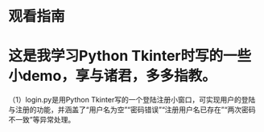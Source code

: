 # 观看指南
# 这是我学习Python Tkinter时写的一些小demo，享与诸君，多多指教。
（1）login.py是用Python Tkinter写的一个登陆注册小窗口，可实现用户的登陆与注册的功能，并涵盖了“用户名为空”“密码错误”“注册用户名已存在”“两次密码不一致”等异常处理。
